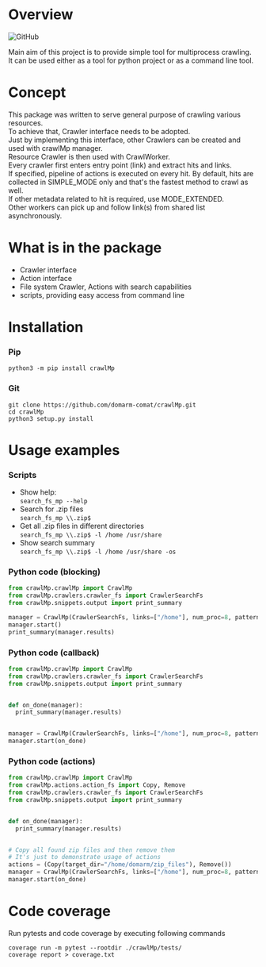 # Overview #

![GitHub](https://img.shields.io/github/license/domarm-comat/crawlMp)

Main aim of this project is to provide simple tool for multiprocess crawling.  
It can be used either as a tool for python project or as a command line tool.

# Concept #

This package was written to serve general purpose of crawling various resources.  
To achieve that, Crawler interface needs to be adopted.  
Just by implementing this interface, other Crawlers can be created and used with crawlMp manager.  
Resource Crawler is then used with CrawlWorker.   
Every crawler first enters entry point (link) and extract hits and links.  
If specified, pipeline of actions is executed on every hit. By default, hits are collected in SIMPLE_MODE only and
that's the fastest method to crawl as well.  
If other metadata related to hit is required, use MODE_EXTENDED.  
Other workers can pick up and follow link(s) from shared list asynchronously.

# What is in the package #

- Crawler interface
- Action interface
- File system Crawler, Actions with search capabilities
- scripts, providing easy access from command line

# Installation #

### Pip ###

`python3 -m pip install crawlMp`

### Git ###

`git clone https://github.com/domarm-comat/crawlMp.git`  
`cd crawlMp`  
`python3 setup.py install`

# Usage examples #

### Scripts ###

* Show help:  
  `search_fs_mp --help`
* Search for .zip files  
  `search_fs_mp \\.zip$`
* Get all .zip files in different directories  
  `search_fs_mp \\.zip$ -l /home /usr/share`
* Show search summary  
  `search_fs_mp \\.zip$ -l /home /usr/share -os`

### Python code (blocking) ###

```python
from crawlMp.crawlMp import CrawlMp
from crawlMp.crawlers.crawler_fs import CrawlerSearchFs
from crawlMp.snippets.output import print_summary

manager = CrawlMp(CrawlerSearchFs, links=["/home"], num_proc=8, pattern="\.zip$")
manager.start()
print_summary(manager.results)
```

### Python code (callback) ###

```python
from crawlMp.crawlMp import CrawlMp
from crawlMp.crawlers.crawler_fs import CrawlerSearchFs
from crawlMp.snippets.output import print_summary


def on_done(manager):
  print_summary(manager.results)


manager = CrawlMp(CrawlerSearchFs, links=["/home"], num_proc=8, pattern="\.zip$")
manager.start(on_done)
```

### Python code (actions) ###

```python
from crawlMp.crawlMp import CrawlMp
from crawlMp.actions.action_fs import Copy, Remove
from crawlMp.crawlers.crawler_fs import CrawlerSearchFs
from crawlMp.snippets.output import print_summary


def on_done(manager):
  print_summary(manager.results)


# Copy all found zip files and then remove them
# It's just to demonstrate usage of actions
actions = (Copy(target_dir="/home/domarm/zip_files"), Remove())
manager = CrawlMp(CrawlerSearchFs, links=["/home"], num_proc=8, pattern="\.zip$", actions=actions)
manager.start(on_done)
```

# Code coverage #

Run pytests and code coverage by executing following commands

```shell
coverage run -m pytest --rootdir ./crawlMp/tests/
coverage report > coverage.txt
```
